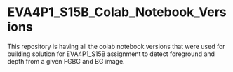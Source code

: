 # EVA4P1_S15B_Colab_Notebook_Versions
This repository is having all the colab notebook versions that were used for building solution for EVA4P1_S15B assignment to detect foreground and depth from a given FGBG and BG image.
